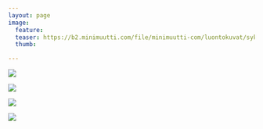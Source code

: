 ```yaml
---
layout: page
image:
  feature:
  teaser: https://b2.minimuutti.com/file/minimuutti-com/luontokuvat/syksy/5/DS70697-245px.jpg
  thumb:

---
```

![](https://b2.minimuutti.com/file/minimuutti-com/luontokuvat/syksy/5/DS70693-800px.jpg)

![](https://b2.minimuutti.com/file/minimuutti-com/luontokuvat/syksy/5/DS70694-800px.jpg)

![](https://b2.minimuutti.com/file/minimuutti-com/luontokuvat/syksy/5/DS70695-800px.jpg)

![](https://b2.minimuutti.com/file/minimuutti-com/luontokuvat/syksy/5/DS70697-800px.jpg)
